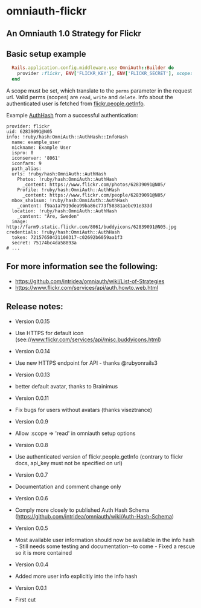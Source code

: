 # omniauth-flickr
## An Omniauth 1.0 Strategy for Flickr

## Basic setup example

```RUBY
  Rails.application.config.middleware.use OmniAuth::Builder do
    provider :flickr, ENV['FLICKR_KEY'], ENV['FLICKR_SECRET'], scope: 'read'
  end
```
A scope must be set, which translate to the `perms` parameter in the request url. 
Valid perms (scopes) are `read`, `write` and `delete`.
Info about the authenticated user is fetched from [flickr.people.getInfo](https://www.flickr.com/services/api/flickr.people.getInfo.html).

Example [AuthHash](https://github.com/intridea/omniauth/wiki/Auth-Hash-Schema) from a successful authentication:

```YML
provider: flickr
uid: 62839091@N05
info: !ruby/hash:OmniAuth::AuthHash::InfoHash
  name: example_user
  nickname: Example User
  ispro: 0
  iconserver: '8061'
  iconfarm: 9
  path_alias: 
  urls: !ruby/hash:OmniAuth::AuthHash
    Photos: !ruby/hash:OmniAuth::AuthHash
      _content: https://www.flickr.com/photos/62839091@N05/
    Profile: !ruby/hash:OmniAuth::AuthHash
      _content: https://www.flickr.com/people/62839091@N05/
  mbox_sha1sum: !ruby/hash:OmniAuth::AuthHash
    _content: f9aa1a7919dea99ba86c773f58381aebc91e333d
  location: !ruby/hash:OmniAuth::AuthHash
    _content: "Åre, Sweden"
  image: http://farm9.static.flickr.com/8061/buddyicons/62839091@N05.jpg
credentials: !ruby/hash:OmniAuth::AuthHash
  token: 72157650421100317-c02692b6059aa1f3
  secret: 75174bc4da58893a
# ...
```

## For more information see the following:

 * https://github.com/intridea/omniauth/wiki/List-of-Strategies
 * https://www.flickr.com/services/api/auth.howto.web.html
 
## Release notes:

 * Version 0.0.15

  - Use HTTPS for default icon (see://www.flickr.com/services/api/misc.buddyicons.html) 

 * Version 0.0.14

  - Use new HTTPS endpoint for API - thanks @rubyonrails3

 * Version 0.0.13

  - better default avatar, thanks to Brainimus

 * Version 0.0.11

  - Fix bugs for users without avatars (thanks viseztrance)

 * Version 0.0.9

  - Allow :scope => 'read' in omniauth setup options

 * Version 0.0.8

  - Use authenticated version of flickr.people.getInfo (contrary to flickr docs, api_key must not be specified on
  url)

 * Version 0.0.7

  - Documentation and comment change only

 * Version 0.0.6

  - Comply more closely to published Auth Hash Schema (https://github.com/intridea/omniauth/wiki/Auth-Hash-Schema)

 * Version 0.0.5

  - Most available user information should now be available in the info hash - Still needs some testing and
  documentation--to come - Fixed a rescue so it is more contained

 * Version 0.0.4

  - Added more user info explicitly into the info hash

 * Version 0.0.1

  - First cut


